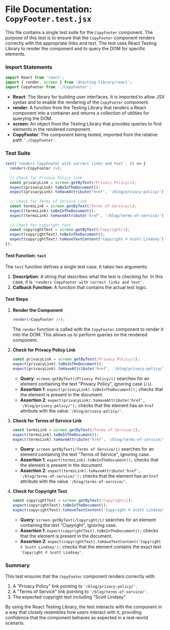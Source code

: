 # File Documentation: `CopyFooter.test.jsx`

This file contains a single test suite for the `CopyFooter` component. The purpose of this test is to ensure that the `CopyFooter` component renders correctly with the appropriate links and text. The test uses React Testing Library to render the component and to query the DOM for specific elements.

### Import Statements

```javascript
import React from 'react';
import { render, screen } from '@testing-library/react';
import CopyFooter from './CopyFooter';
```

- **React**: The library for building user interfaces. It is imported to allow JSX syntax and to enable the rendering of the `CopyFooter` component.
- **render**: A function from the Testing Library that renders a React component into a container and returns a collection of utilities for querying the DOM.
- **screen**: An object from the Testing Library that provides queries to find elements in the rendered component.
- **CopyFooter**: The component being tested, imported from the relative path `'./CopyFooter'`.

### Test Suite

```javascript
test('renders CopyFooter with correct links and text', () => {
  render(<CopyFooter />);
  
  // Check for Privacy Policy link
  const privacyLink = screen.getByText(/Privacy Policy/i);
  expect(privacyLink).toBeInTheDocument();
  expect(privacyLink).toHaveAttribute('href', '/blog/privacy-policy/');
  
  // Check for Terms of Service link
  const termsLink = screen.getByText(/Terms of Service/i);
  expect(termsLink).toBeInTheDocument();
  expect(termsLink).toHaveAttribute('href', '/blog/terms-of-service/');
  
  // Check for copyright text
  const copyrightText = screen.getByText(/Copyright/i);
  expect(copyrightText).toBeInTheDocument();
  expect(copyrightText).toHaveTextContent('Copyright © Scott Lindsey');
});
```

#### Test Function: `test`

The `test` function defines a single test case. It takes two arguments:

1. **Description**: A string that describes what the test is checking for. In this case, it is `'renders CopyFooter with correct links and text'`.
2. **Callback Function**: A function that contains the actual test logic.

#### Test Steps

1. **Render the Component**

   ```javascript
   render(<CopyFooter />);
   ```

   The `render` function is called with the `CopyFooter` component to render it into the DOM. This allows us to perform queries on the rendered component.

2. **Check for Privacy Policy Link**

   ```javascript
   const privacyLink = screen.getByText(/Privacy Policy/i);
   expect(privacyLink).toBeInTheDocument();
   expect(privacyLink).toHaveAttribute('href', '/blog/privacy-policy/');
   ```

   - **Query**: `screen.getByText(/Privacy Policy/i)` searches for an element containing the text "Privacy Policy", ignoring case (`/i`).
   - **Assertion 1**: `expect(privacyLink).toBeInTheDocument();` checks that the element is present in the document.
   - **Assertion 2**: `expect(privacyLink).toHaveAttribute('href', '/blog/privacy-policy/');` checks that the element has an `href` attribute with the value `'/blog/privacy-policy/'`.

3. **Check for Terms of Service Link**

   ```javascript
   const termsLink = screen.getByText(/Terms of Service/i);
   expect(termsLink).toBeInTheDocument();
   expect(termsLink).toHaveAttribute('href', '/blog/terms-of-service/');
   ```

   - **Query**: `screen.getByText(/Terms of Service/i)` searches for an element containing the text "Terms of Service", ignoring case.
   - **Assertion 1**: `expect(termsLink).toBeInTheDocument();` checks that the element is present in the document.
   - **Assertion 2**: `expect(termsLink).toHaveAttribute('href', '/blog/terms-of-service/');` checks that the element has an `href` attribute with the value `'/blog/terms-of-service/'`.

4. **Check for Copyright Text**

   ```javascript
   const copyrightText = screen.getByText(/Copyright/i);
   expect(copyrightText).toBeInTheDocument();
   expect(copyrightText).toHaveTextContent('Copyright © Scott Lindsey');
   ```

   - **Query**: `screen.getByText(/Copyright/i)` searches for an element containing the text "Copyright", ignoring case.
   - **Assertion 1**: `expect(copyrightText).toBeInTheDocument();` checks that the element is present in the document.
   - **Assertion 2**: `expect(copyrightText).toHaveTextContent('Copyright © Scott Lindsey');` checks that the element contains the exact text `'Copyright © Scott Lindsey'`.

### Summary

This test ensures that the `CopyFooter` component renders correctly with:
1. A "Privacy Policy" link pointing to `'/blog/privacy-policy/'`.
2. A "Terms of Service" link pointing to `'/blog/terms-of-service/'`.
3. The expected copyright text including "Scott Lindsey".

By using the React Testing Library, the test interacts with the component in a way that closely resembles how users interact with it, providing confidence that the component behaves as expected in a real-world scenario.